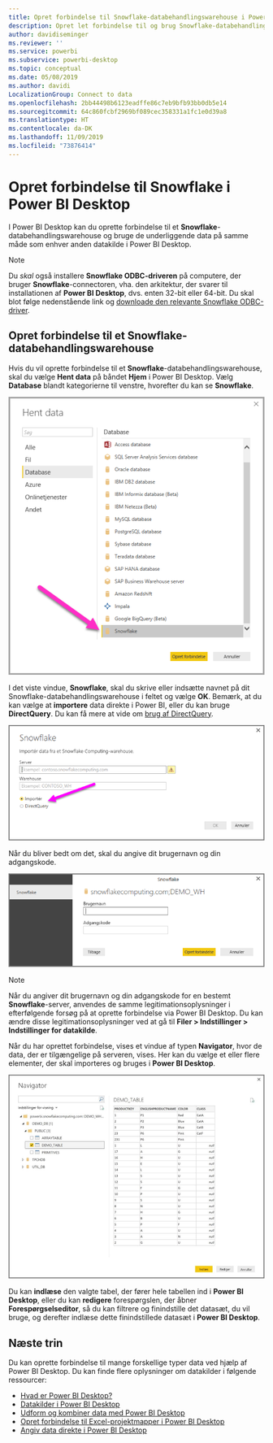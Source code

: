 ```yaml
---
title: Opret forbindelse til Snowflake-databehandlingswarehouse i Power BI Desktop
description: Opret let forbindelse til og brug Snowflake-databehandlingswarehouse i Power BI Desktop
author: davidiseminger
ms.reviewer: ''
ms.service: powerbi
ms.subservice: powerbi-desktop
ms.topic: conceptual
ms.date: 05/08/2019
ms.author: davidi
LocalizationGroup: Connect to data
ms.openlocfilehash: 2bb44498b6123eadffe86c7eb9bfb93bb0db5e14
ms.sourcegitcommit: 64c860fcbf2969bf089cec358331a1fc1e0d39a8
ms.translationtype: HT
ms.contentlocale: da-DK
ms.lasthandoff: 11/09/2019
ms.locfileid: "73876414"
---
```

# <a name="connect-to-snowflake-in-power-bi-desktop"></a>Opret forbindelse til Snowflake i Power BI Desktop
I Power BI Desktop kan du oprette forbindelse til et **Snowflake**-databehandlingswarehouse og bruge de underliggende data på samme måde som enhver anden datakilde i Power BI Desktop. 

> [!NOTE]
> Du *skal* også installere **Snowflake ODBC-driveren** på computere, der bruger **Snowflake**-connectoren, vha. den arkitektur, der svarer til installationen af  **Power BI Desktop**, dvs. enten 32-bit eller 64-bit. Du skal blot følge nedenstående link og [downloade den relevante Snowflake ODBC-driver](https://go.microsoft.com/fwlink/?LinkID=823762).
> 
> 

## <a name="connect-to-a-snowflake-computing-warehouse"></a>Opret forbindelse til et Snowflake-databehandlingswarehouse
Hvis du vil oprette forbindelse til et **Snowflake**-databehandlingswarehouse, skal du vælge **Hent data** på båndet **Hjem** i Power BI Desktop. Vælg **Database** blandt kategorierne til venstre, hvorefter du kan se **Snowflake**.

![](media/desktop-connect-snowflake/connect_snowflake_2b.png)

I det viste vindue, **Snowflake**, skal du skrive eller indsætte navnet på dit Snowflake-databehandlingswarehouse i feltet og vælge **OK**. Bemærk, at du kan vælge at **importere** data direkte i Power BI, eller du kan bruge **DirectQuery**. Du kan få mere at vide om [brug af DirectQuery](desktop-use-directquery.md).

![](media/desktop-connect-snowflake/connect_snowflake_3.png)

Når du bliver bedt om det, skal du angive dit brugernavn og din adgangskode.

![](media/desktop-connect-snowflake/connect_snowflake_4.png)

> [!NOTE]
> Når du angiver dit brugernavn og din adgangskode for en bestemt **Snowflake**-server, anvendes de samme legitimationsoplysninger i efterfølgende forsøg på at oprette forbindelse via Power BI Desktop. Du kan ændre disse legitimationsoplysninger ved at gå til **Filer > Indstillinger > Indstillinger for datakilde**.
> 
> 

Når du har oprettet forbindelse, vises et vindue af typen **Navigator**, hvor de data, der er tilgængelige på serveren, vises. Her kan du vælge et eller flere elementer, der skal importeres og bruges i **Power BI Desktop**.

![](media/desktop-connect-snowflake/connect_snowflake_5.png)

Du kan **indlæse** den valgte tabel, der fører hele tabellen ind i **Power BI Desktop**, eller du kan **redigere** forespørgslen, der åbner **Forespørgselseditor**, så du kan filtrere og finindstille det datasæt, du vil bruge, og derefter indlæse dette finindstillede datasæt i **Power BI Desktop**.

## <a name="next-steps"></a>Næste trin
Du kan oprette forbindelse til mange forskellige typer data ved hjælp af Power BI Desktop. Du kan finde flere oplysninger om datakilder i følgende ressourcer:

* [Hvad er Power BI Desktop?](desktop-what-is-desktop.md)
* [Datakilder i Power BI Desktop](desktop-data-sources.md)
* [Udform og kombiner data med Power BI Desktop](desktop-shape-and-combine-data.md)
* [Opret forbindelse til Excel-projektmapper i Power BI Desktop](desktop-connect-excel.md)   
* [Angiv data direkte i Power BI Desktop](desktop-enter-data-directly-into-desktop.md)   

